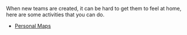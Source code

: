 When new teams are created, it can be hard to get them to feel at home, here are some activities that you can do.

* [Personal Maps](https://management30.com/blog/personal-maps-connecting-teams-improving-team-collaboration/)

